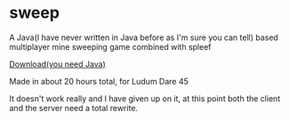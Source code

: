 # sweep
A Java(I have never written in Java before as I'm sure you can tell) based multiplayer mine sweeping game combined with spleef


[Download(you need Java)](https://github.com/AidanWelch/sweep/tree/master/game/build)

Made in about 20 hours total, for Ludum Dare 45

It doesn't work really and I have given up on it, at this point both the client and the server need a total rewrite.
